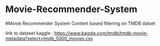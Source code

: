 # Movie-Recommender-System

#Movie Recommender System Content based filtering  on TMDB datset

link to dataset kaggle : https://www.kaggle.com/tmdb/tmdb-movie-metadata?select=tmdb_5000_movies.csv
